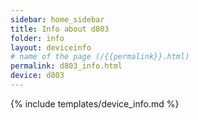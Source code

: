 ```yaml
---
sidebar: home_sidebar
title: Info about d803
folder: info
layout: deviceinfo
# name of the page (/{{permalink}}.html)
permalink: d803_info.html
device: d803
---
```

{% include templates/device_info.md %}
